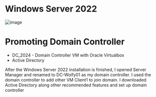 <h1>Windows Server 2022</h1>

![image](https://github.com/user-attachments/assets/b7f81f7a-8bee-4979-a735-dd2a8ee2650e)
<h1>Promoting Domain Controller</h1>
<ul>
  <li>DC_2024 - Domain Controller VM with Oracle Virtualbox</li>
  <li>Active Directory</li>
</ul>

<p>

  After the Windows Server 2022 installation is finished, I opened Server Manager and renamed to DC-Wolfy01 as my domain controller. I used the domain controller to add other VM Client1 to join domain.
  I downloaded Active Directory along other recommended features and set up domain controller
</p>
